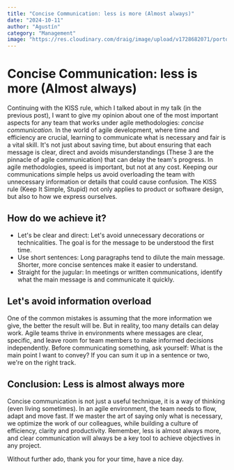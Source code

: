 ```yaml
---
title: "Concise Communication: less is more (Almost always)"
date: "2024-10-11"
author: "Agustín"
category: "Management"
image: "https://res.cloudinary.com/draig/image/upload/v1728682071/portolio-personal/blog/ksptmmwcnpjtzkqntjib.webp"
---
```


# Concise Communication: less is more (Almost always)

Continuing with the KISS rule, which I talked about in my talk (in the previous post), I want to give my opinion about one of the most important aspects for any team that works under agile methodologies: _concise communication._
In the world of agile development, where time and efficiency are crucial, learning to communicate what is necessary and fair is a vital skill. It's not just about saving time, but about ensuring that each message is clear, direct and avoids misunderstandings (These 3 are the pinnacle of agile communication) that can delay the team's progress. In agile methodologies, speed ​​is important, but not at any cost. Keeping our communications simple helps us avoid overloading the team with unnecessary information or details that could cause confusion. The KISS rule (Keep It Simple, Stupid) not only applies to product or software design, but also to how we express ourselves.

## How do we achieve it?

- Let's be clear and direct: Let's avoid unnecessary decorations or technicalities. The goal is for the message to be understood the first time.
- Use short sentences: Long paragraphs tend to dilute the main message. Shorter, more concise sentences make it easier to understand.
- Straight for the jugular: In meetings or written communications, identify what the main message is and communicate it quickly.

## Let's avoid information overload

One of the common mistakes is assuming that the more information we give, the better the result will be. But in reality, too many details can delay work.
Agile teams thrive in environments where messages are clear, specific, and leave room for team members to make informed decisions independently.
Before communicating something, ask yourself: What is the main point I want to convey? If you can sum it up in a sentence or two, we're on the right track.

## Conclusion: Less is almost always more

Concise communication is not just a useful technique, it is a way of thinking (even living sometimes). In an agile environment, the team needs to flow, adapt and move fast.
If we master the art of saying only what is necessary, we optimize the work of our colleagues,
while building a culture of efficiency, clarity and productivity.
Remember, less is almost always more, and clear communication will always be a key tool to achieve objectives in any project.

Without further ado, thank you for your time, have a nice day.
